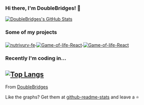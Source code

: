 ### Hi there, I'm DoubleBridges! 👋

<a href="https://github.com/DoubleBridges">
  <img src="https://github-readme-stats.vercel.app/api?username=DoubleBridges&show_icons=true" alt="DoubleBridges's GitHub Stats" />
</a>

### Some of my projects

<a href="https://github.com/DoubleBridges/nutrivurv-fe">
  <img align="middle" src="https://github-readme-stats.vercel.app/api/pin/?username=DoubleBridges&repo=nutrivurv-fe" alt="nutrivurv-fe" />
</a>
<a href="https://github.com/DoubleBridges/Game-of-life-React">
  <img align="middle" src="https://github-readme-stats.vercel.app/api/pin/?username=DoubleBridges&repo=Game-of-life-React" alt="Game-of-life-React" />
</a>
<a href="https://github.com/DoubleBridges/door-order-parser">
  <img align="middle" src="https://github-readme-stats.vercel.app/api/pin/?username=DoubleBridges&repo=door-order-parser" alt="Game-of-life-React" />
</a>

### Recently I'm coding in...

<!-- <a href="https://codestats.net/users/DoubleBridges">
  <img src='https://codestats-readme.DoubleBridges.cn/history-graph/DoubleBridges?width=850&height=300&timezone=08:00&history_days=14&max_languages=9&language_colors=["3e4053","f15854","5da5da","faa43a","60bd68","f17cb0","b2912f","decf3f","b276b2","808080"]' alt="DoubleBridges's Code::Stats history graph" />
</a> -->

## [![Top Langs](https://github-readme-stats.vercel.app/api/top-langs/?username=DoubleBridges&langs_count=8)](https://github.com/anuraghazra/github-readme-stats)

From [DoubleBridges](https://github.com/DoubleBridges)

Like the graphs? Get them at [github-readme-stats](https://github.com/anuraghazra/github-readme-stats) and leave a ⭐️
